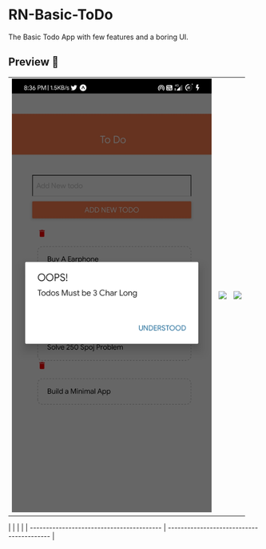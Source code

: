 # RN-Basic-ToDo
The Basic Todo App with few features and a boring UI.

## Preview 📸

|                                           |                                           |                                           |
| ----------------------------------------- | ----------------------------------------- | ----------------------------------------- |
| <img src="screenshots/errorPage.jpeg" width="400"> | <img src="screenshots/homepage,jpeg" width="400"> | <img src="screenshots/3.png" width="400"> |

|                                           |                                           |                                           |
| ----------------------------------------- | ----------------------------------------- | 